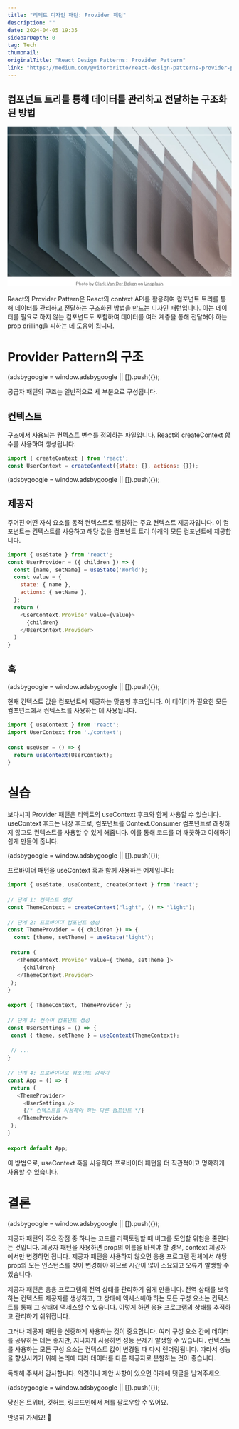 ```yaml
---
title: "리액트 디자인 패턴: Provider 패턴"
description: ""
date: 2024-04-05 19:35
sidebarDepth: 0
tag: Tech
thumbnail: 
originalTitle: "React Design Patterns: Provider Pattern"
link: "https://medium.com/@vitorbritto/react-design-patterns-provider-pattern-b273ba665158"
---
```



## 컴포넌트 트리를 통해 데이터를 관리하고 전달하는 구조화된 방법

![이미지](./img/ReactDesignPatternsProviderPattern_0.png)

React의 Provider Pattern은 React의 context API를 활용하여 컴포넌트 트리를 통해 데이터를 관리하고 전달하는 구조화된 방법을 만드는 디자인 패턴입니다. 이는 데이터를 필요로 하지 않는 컴포넌트도 포함하여 데이터를 여러 계층을 통해 전달해야 하는 prop drilling을 피하는 데 도움이 됩니다.

# Provider Pattern의 구조

<!-- ui-log 수평형 -->
<ins class="adsbygoogle"
  style="display:block"
  data-ad-client="ca-pub-4877378276818686"
  data-ad-slot="9743150776"
  data-ad-format="auto"
  data-full-width-responsive="true"></ins>
<component is="script">
(adsbygoogle = window.adsbygoogle || []).push({});
</component>

공급자 패턴의 구조는 일반적으로 세 부분으로 구성됩니다.

## 컨텍스트

구조에서 사용되는 컨텍스트 변수를 정의하는 파일입니다. React의 createContext 함수를 사용하여 생성됩니다.

```js
import { createContext } from 'react';
const UserContext = createContext({state: {}, actions: {}});
```

<!-- ui-log 수평형 -->
<ins class="adsbygoogle"
  style="display:block"
  data-ad-client="ca-pub-4877378276818686"
  data-ad-slot="9743150776"
  data-ad-format="auto"
  data-full-width-responsive="true"></ins>
<component is="script">
(adsbygoogle = window.adsbygoogle || []).push({});
</component>

## 제공자

주어진 어떤 자식 요소를 동적 컨텍스트로 랩핑하는 주요 컨텍스트 제공자입니다. 이 컴포넌트는 컨텍스트를 사용하고 해당 값을 컴포넌트 트리 아래의 모든 컴포넌트에 제공합니다.

```js
import { useState } from 'react';
const UserProvider = ({ children }) => {
  const [name, setName] = useState('World');
  const value = {
    state: { name },
    actions: { setName },
  };
  return (
    <UserContext.Provider value={value}>
      {children}
    </UserContext.Provider>
  )
}
```

## 훅

<!-- ui-log 수평형 -->
<ins class="adsbygoogle"
  style="display:block"
  data-ad-client="ca-pub-4877378276818686"
  data-ad-slot="9743150776"
  data-ad-format="auto"
  data-full-width-responsive="true"></ins>
<component is="script">
(adsbygoogle = window.adsbygoogle || []).push({});
</component>

현재 컨텍스트 값을 컴포넌트에 제공하는 맞춤형 후크입니다. 이 데이터가 필요한 모든 컴포넌트에서 컨텍스트를 사용하는 데 사용됩니다.

```js
import { useContext } from 'react';
import UserContext from './context';

const useUser = () => {
  return useContext(UserContext);
}
```

# 실습

보다시피 Provider 패턴은 리액트의 useContext 후크와 함께 사용할 수 있습니다. useContext 후크는 내장 후크로, 컴포넌트를 Context.Consumer 컴포넌트로 래핑하지 않고도 컨텍스트를 사용할 수 있게 해줍니다. 이를 통해 코드를 더 깨끗하고 이해하기 쉽게 만들어 줍니다.

<!-- ui-log 수평형 -->
<ins class="adsbygoogle"
  style="display:block"
  data-ad-client="ca-pub-4877378276818686"
  data-ad-slot="9743150776"
  data-ad-format="auto"
  data-full-width-responsive="true"></ins>
<component is="script">
(adsbygoogle = window.adsbygoogle || []).push({});
</component>

프로바이더 패턴을 useContext 훅과 함께 사용하는 예제입니다:

```js
import { useState, useContext, createContext } from 'react';

// 단계 1: 컨텍스트 생성
const ThemeContext = createContext("light", () => "light");

// 단계 2: 프로바이더 컴포넌트 생성
const ThemeProvider = ({ children }) => {
  const [theme, setTheme] = useState("light");

 return (
   <ThemeContext.Provider value={ theme, setTheme }>
     {children}
   </ThemeContext.Provider>
 );
}

export { ThemeContext, ThemeProvider };

// 단계 3: 컨슈머 컴포넌트 생성
const UserSettings = () => {
 const { theme, setTheme } = useContext(ThemeContext);

 // ...
}

// 단계 4: 프로바이더로 컴포넌트 감싸기
const App = () => {
 return (
   <ThemeProvider>
     <UserSettings />
     {/* 컨텍스트를 사용해야 하는 다른 컴포넌트 */}
   </ThemeProvider>
 );
}

export default App;
```

이 방법으로, useContext 훅을 사용하여 프로바이더 패턴을 더 직관적이고 명확하게 사용할 수 있습니다.

# 결론

<!-- ui-log 수평형 -->
<ins class="adsbygoogle"
  style="display:block"
  data-ad-client="ca-pub-4877378276818686"
  data-ad-slot="9743150776"
  data-ad-format="auto"
  data-full-width-responsive="true"></ins>
<component is="script">
(adsbygoogle = window.adsbygoogle || []).push({});
</component>

제공자 패턴의 주요 장점 중 하나는 코드를 리팩토링할 때 버그를 도입할 위험을 줄인다는 것입니다. 제공자 패턴을 사용하면 prop의 이름을 바꿔야 할 경우, context 제공자에서만 변경하면 됩니다. 제공자 패턴을 사용하지 않으면 응용 프로그램 전체에서 해당 prop의 모든 인스턴스를 찾아 변경해야 하므로 시간이 많이 소요되고 오류가 발생할 수 있습니다.

제공자 패턴은 응용 프로그램의 전역 상태를 관리하기 쉽게 만듭니다. 전역 상태를 보유하는 컨텍스트 제공자를 생성하고, 그 상태에 액세스해야 하는 모든 구성 요소는 컨텍스트를 통해 그 상태에 액세스할 수 있습니다. 이렇게 하면 응용 프로그램의 상태를 추적하고 관리하기 쉬워집니다.

그러나 제공자 패턴을 신중하게 사용하는 것이 중요합니다. 여러 구성 요소 간에 데이터를 공유하는 데는 좋지만, 지나치게 사용하면 성능 문제가 발생할 수 있습니다. 컨텍스트를 사용하는 모든 구성 요소는 컨텍스트 값이 변경될 때 다시 렌더링됩니다. 따라서 성능을 향상시키기 위해 논리에 따라 데이터를 다른 제공자로 분할하는 것이 좋습니다.

독해해 주셔서 감사합니다. 의견이나 제안 사항이 있으면 아래에 댓글을 남겨주세요.

<!-- ui-log 수평형 -->
<ins class="adsbygoogle"
  style="display:block"
  data-ad-client="ca-pub-4877378276818686"
  data-ad-slot="9743150776"
  data-ad-format="auto"
  data-full-width-responsive="true"></ins>
<component is="script">
(adsbygoogle = window.adsbygoogle || []).push({});
</component>

당신은 트위터, 깃허브, 링크드인에서 저를 팔로우할 수 있어요.

안녕히 가세요! 👋